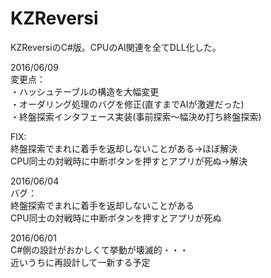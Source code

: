 # KZReversi
KZReversiのC#版。CPUのAI関連を全てDLL化した。

2016/06/09<br>
変更点：<br>
・ハッシュテーブルの構造を大幅変更<br>
・オーダリング処理のバグを修正(直すまでAIが激遅だった)<br>
・終盤探索インタフェース実装(事前探索～幅決め打ち終盤探索)<br>

FIX:<br>
終盤探索でまれに着手を返却しないことがある->ほぼ解決<br>
CPU同士の対戦時に中断ボタンを押すとアプリが死ぬ->解決<br>

2016/06/04<br>
バグ：<br>
終盤探索でまれに着手を返却しないことがある<br>
CPU同士の対戦時に中断ボタンを押すとアプリが死ぬ<br>

2016/06/01<br>
C#側の設計がおかしくて挙動が壊滅的・・・<br>
近いうちに再設計して一新する予定<br>
